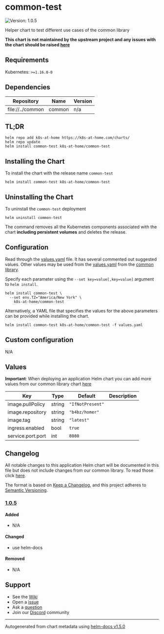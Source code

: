 # common-test

![Version: 1.0.5](https://img.shields.io/badge/Version-1.0.5-informational?style=flat-square)

Helper chart to test different use cases of the common library

**This chart is not maintained by the upstream project and any issues with the chart should be raised [here](https://github.com/k8s-at-home/charts/issues/new/choose)**

## Requirements

Kubernetes: `>=1.16.0-0`

## Dependencies

| Repository | Name | Version |
|------------|------|---------|
| file://../common | common | n/a |

## TL;DR

```console
helm repo add k8s-at-home https://k8s-at-home.com/charts/
helm repo update
helm install common-test k8s-at-home/common-test
```

## Installing the Chart

To install the chart with the release name `common-test`

```console
helm install common-test k8s-at-home/common-test
```

## Uninstalling the Chart

To uninstall the `common-test` deployment

```console
helm uninstall common-test
```

The command removes all the Kubernetes components associated with the chart **including persistent volumes** and deletes the release.

## Configuration

Read through the [values.yaml](./values.yaml) file. It has several commented out suggested values.
Other values may be used from the [values.yaml](../common/values.yaml) from the [common library](../common).

Specify each parameter using the `--set key=value[,key=value]` argument to `helm install`.

```console
helm install common-test \
  --set env.TZ="America/New York" \
    k8s-at-home/common-test
```

Alternatively, a YAML file that specifies the values for the above parameters can be provided while installing the chart.

```console
helm install common-test k8s-at-home/common-test -f values.yaml
```

## Custom configuration

N/A

## Values

**Important**: When deploying an application Helm chart you can add more values from our common library chart [here](https://github.com/k8s-at-home/charts/tree/master/charts/common/)

| Key | Type | Default | Description |
|-----|------|---------|-------------|
| image.pullPolicy | string | `"IfNotPresent"` |  |
| image.repository | string | `"b4bz/homer"` |  |
| image.tag | string | `"latest"` |  |
| ingress.enabled | bool | `true` |  |
| service.port.port | int | `8080` |  |

## Changelog

All notable changes to this application Helm chart will be documented in this file but does not include changes from our common library. To read those click [here](https://github.com/k8s-at-home/charts/tree/master/charts/common/README.md#Changelog).

The format is based on [Keep a Changelog](https://keepachangelog.com/en/1.0.0/), and this project adheres to [Semantic Versioning](https://semver.org/spec/v2.0.0.html).

### [1.0.5]

#### Added

- N/A

#### Changed

- use helm-docs

#### Removed

- N/A

[1.0.5]: #1.0.5

## Support

- See the [Wiki](https://github.com/k8s-at-home/charts/wiki)
- Open a [issue](https://github.com/k8s-at-home/charts/issues/new/choose)
- Ask a [question](https://github.com/k8s-at-home/charts/discussions)
- Join our [Discord](https://discord.gg/sTMX7Vh) community

----------------------------------------------
Autogenerated from chart metadata using [helm-docs v1.5.0](https://github.com/norwoodj/helm-docs/releases/v1.5.0)